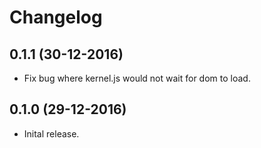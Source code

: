 # Changelog

## 0.1.1 (30-12-2016)
- Fix bug where kernel.js would not wait for dom to load.

## 0.1.0 (29-12-2016)
- Inital release.
